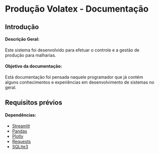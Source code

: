 # Produção Volatex - Documentação

## Introdução

#### Descrição Geral:
Este sistema foi desenvolvido para efetuar o controle e a gestão de produção para malharias.

#### Objetivo da documentação:
Está documentação foi pensada naquele programador que já contém alguns conhecimentos e experiências em desenvolvimento de sistemas no geral.

## Requisitos prévios

#### Dependências:
- [Streamlit](https://streamlit.io/)
- [Pandas](https://pandas.pydata.org/docs/getting_started/index.html)
- [Plotly](https://plotly.com/python/)
- [Requests](https://requests.readthedocs.io/en/latest/)
- [SQLite3](https://www.sqlite.org/docs.html)